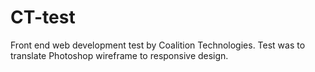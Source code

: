 # CT-test
Front end web development test by Coalition Technologies. Test was to translate Photoshop wireframe to responsive design.
